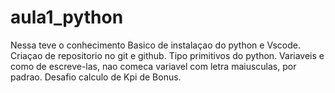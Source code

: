 # aula1_python
Nessa teve o conhecimento Basico de instalaçao do python e Vscode. Criaçao de repositorio no git e github. Tipo primitivos do python. Variaveis e como de escreve-las, nao comeca variavel com letra maiusculas, por padrao.
Desafio calculo de Kpi de Bonus.



